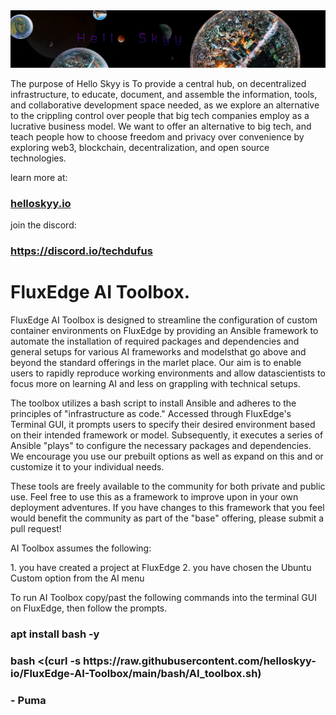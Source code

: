 <main>
	<img src="frame_002.jpg" alt="Logo">	

<p>The purpose of Hello Skyy is To provide a central hub, on decentralized infrastructure, to educate, document, and assemble the information, tools, and collaborative development space needed, as we explore an alternative to the crippling control over people that big tech companies employ as a lucrative business model. We want to offer an alternative to big tech, and teach people how to choose freedom and privacy over convenience by exploring web3, blockchain, decentralization, and open source technologies.</p>

<p>learn more at:</p>
<h3><a href="https://web.helloskyy.io">helloskyy.io</a></h3>
<p>join the discord:</p>
<h3><a href="https://discord.io/techdufus">https://discord.io/techdufus</a></h3>

<h1>FluxEdge AI Toolbox.</h1>

<p>FluxEdge AI Toolbox is designed to streamline the configuration of custom container environments on FluxEdge by providing an Ansible framework to automate the installation of required packages and dependencies and general setups for various AI frameworks and modelsthat go above and beyond the standard offerings in the marlet place. Our aim is to enable users to rapidly reproduce working environments and allow datascientists to focus more on learning AI and less on grappling with technical setups.</p>

<p>The toolbox utilizes a bash script to install Ansible and adheres to the principles of "infrastructure as code." Accessed through FluxEdge's Terminal GUI, it prompts users to specify their desired environment based on their intended framework or model. Subsequently, it executes a series of Ansible "plays" to configure the necessary packages and dependencies. We encourage you use our prebuilt options as well as expand on this and or customize it to your individual needs.</p>

<p>These tools are freely available to the community for both private and public use. Feel free to use this as a framework to improve upon in your own deployment adventures. If you have changes to this framework that you feel would benefit the community as part of the "base" offering, please submit a pull request!</p>

<p>AI Toolbox assumes the following:</p>
1. you have created a project at FluxEdge
2. you have chosen the Ubuntu Custom option from the AI menu

<p> To run AI Toolbox copy/past the following commands into the terminal GUI on FluxEdge, then follow the prompts.</p>

<h3>apt install bash -y <h3>
<h3>bash <(curl -s https://raw.githubusercontent.com/helloskyy-io/FluxEdge-AI-Toolbox/main/bash/AI_toolbox.sh)
</h3>

<h3> - Puma </h3>

</main>
